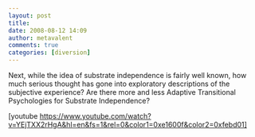 ```yaml
---
layout: post
title: 
date: 2008-08-12 14:09
author: metavalent
comments: true
categories: [diversion]
---
```

Next, while the idea of substrate independence is fairly well known, how much serious thought has gone into exploratory descriptions of the subjective experience? Are there more and less Adaptive Transitional Psychologies for Substrate Independence?

[youtube https://www.youtube.com/watch?v=YEjTXX2rHgA&hl=en&fs=1&rel=0&color1=0xe1600f&color2=0xfebd01]

